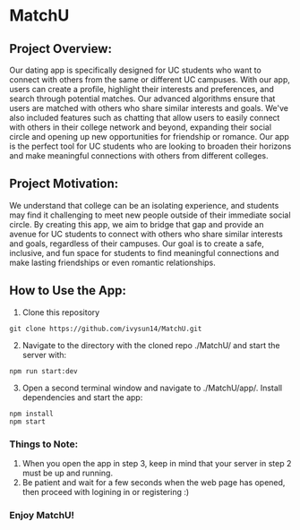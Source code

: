 # MatchU

## Project Overview:
Our dating app is specifically designed for UC students who want to connect with others from the same or different UC campuses. With our app, users can create a profile, highlight their interests and preferences, and search through potential matches. Our advanced algorithms ensure that users are matched with others who share similar interests and goals. We've also included features such as chatting that allow users to easily connect with others in their college network and beyond, expanding their social circle and opening up new opportunities for friendship or romance. Our app is the perfect tool for UC students who are looking to broaden their horizons and make meaningful connections with others from different colleges.

## Project Motivation:
We understand that college can be an isolating experience, and students may find it challenging to meet new people outside of their immediate social circle. By creating this app, we aim to bridge that gap and provide an avenue for UC students to connect with others who share similar interests and goals, regardless of their campuses. Our goal is to create a safe, inclusive, and fun space for students to find meaningful connections and make lasting friendships or even romantic relationships.

## How to Use the App:
1. Clone this repository
```
git clone https://github.com/ivysun14/MatchU.git
```
2. Navigate to the directory with the cloned repo ./MatchU/ and start the server with:
```
npm run start:dev
```
3. Open a second terminal window and navigate to ./MatchU/app/. Install dependencies and start the app:
```
npm install
npm start
```

### Things to Note:
1. When you open the app in step 3, keep in mind that your server in step 2 must be up and running.<br>
2. Be patient and wait for a few seconds when the web page has opened, then proceed with logining in or registering :)

### Enjoy MatchU!
